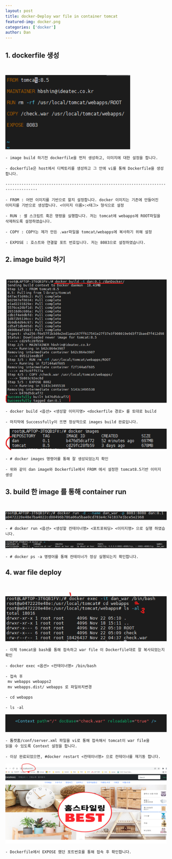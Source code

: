 ```yaml
---
layout: post
title: docker-Deploy war file in container tomcat
featured-img: docker.png
categories: ['docker']
author: Dan
---
```



## 1. dockerfile 생성
<br>

![1](../image/hbshin/20211122/dockerfile.png)

```
- image build 하기전 dockerfile을 먼저 생성하고, 이미지에 대한 설정을 합니다.

- dockerfile은 host에서 디렉토리를 생성하고 그 안에 vi를 통해 Dockerfile을 생성합니다.

------------------------------------------------------------------------------------

- FROM : 어떤 이미지를 기반으로 할지 설정합니다. docker 이미지는 기존에 만들어진 
이미지를 기반으로 생성합니다. <이미지 이름>:<태그> 형식으로 설정

- RUN : 셸 스크립트 혹은 명령을 실행합니다. 저는 tomcat에 webapps에 ROOT파일을
삭제하도록 설정하였습니다.

- COPY : COPY는 제가 만든 .war파일을 tomcat/webapps에 복사하기 위해 설정

- EXPOSE : 호스트와 연결할 포트 번호입니다. 저는 8083으로 설정하였습니다.
```

## 2. image build 하기
<br>

![1](../image/hbshin/20211122/1.png)


```
- docker build <옵션> <생성할 이미지명> <dockerfile 경로> 를 토대로 build

- 마지막에 Successfully이 뜨면 정상적으로 images build 완료입니다.
```


![2](../image/hbshin/20211122/2.png)

```
- # docker images 명령어를 통해 잘 생성되었는지 확인 

- 위와 같이 dan image와 Dockerfile에서 FROM 에서 설정한 tomcat8.5기반 이미지 생성
```

## 3. build 한 image 를 통해 container run
<br>


![3](../image/hbshin/20211122/3.png)

```
- # docker run <옵션> <생성할 컨테이너명> <포트포워딩> <이미지명> 으로 실행 하였습니다.
```

![4](../image/hbshin/20211122/4.png)

```
- # docker ps -a 명령어를 통해 컨테이너가 정상 실행되는지 확인합니다.
```

## 4. war file deploy
<br>

![5](../image/hbshin/20211122/5.png)


```
- 이제 tomcat을 bash를 통해 접속하고 war file 이 Dockerfile대로 잘 복사되었는지 확인

- docker exec <옵션> <컨테이너명> /bin/bash

- 접속 후
 mv webapps webapps2
 mv webapps.dist/ webapps 로 파일위치변경

- cd webapps

- ls -al

```


![6](../image/hbshin/20211122/6.png)

```
- 톰캣홈/conf/server.xml 파일을 vi로 통해 접속해서 tomcat이 war file을 
읽을 수 있도록 Context 설정을 합니다.

- 이상 완료되었으면, #docker restart <컨테이너명> 으로 컨테이너를 재기동 합니다.
```

![7](../image/hbshin/20211122/7.png)

```
- Dockerfile에서 EXPOSE 했던 포트번호를 통해 접속 후 확인합니다.
```
